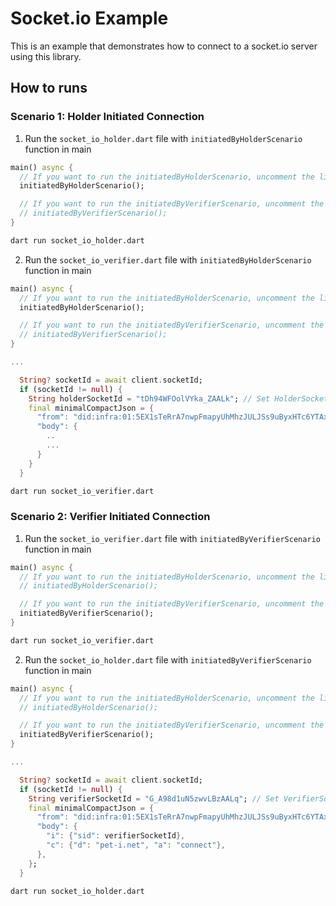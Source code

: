 # Socket.io Example

This is an example that demonstrates how to connect to a socket.io server using this library.

## How to runs

### Scenario 1: Holder Initiated Connection

1. Run the `socket_io_holder.dart` file with `initiatedByHolderScenario` function in main

```dart
main() async {
  // If you want to run the initiatedByHolderScenario, uncomment the line below
  initiatedByHolderScenario();

  // If you want to run the initiatedByVerifierScenario, uncomment the line below
  // initiatedByVerifierScenario();
}
```

```bash
dart run socket_io_holder.dart
```

2. Run the `socket_io_verifier.dart` file with `initiatedByHolderScenario` function in main 

```dart
main() async {
  // If you want to run the initiatedByHolderScenario, uncomment the line below
  initiatedByHolderScenario();

  // If you want to run the initiatedByVerifierScenario, uncomment the line below
  // initiatedByVerifierScenario();
}

...

  String? socketId = await client.socketId;
  if (socketId != null) {
    String holderSocketId = "tDh94WFOolVYka_ZAALk"; // Set HolderSocketId
    final minimalCompactJson = {
      "from": "did:infra:01:5EX1sTeRrA7nwpFmapyUhMhzJULJSs9uByxHTc6YTAxsc58z",
      "body": {
        ..
        ...
      }
    }
  }
```

```bash
dart run socket_io_verifier.dart
```


### Scenario 2: Verifier Initiated Connection


1. Run the `socket_io_verifier.dart` file with `initiatedByVerifierScenario` function in main

```dart
main() async {
  // If you want to run the initiatedByHolderScenario, uncomment the line below
  // initiatedByHolderScenario();

  // If you want to run the initiatedByVerifierScenario, uncomment the line below
  initiatedByVerifierScenario();
}
```

```bash
dart run socket_io_verifier.dart
```

2. Run the `socket_io_holder.dart` file with `initiatedByVerifierScenario` function in main

```dart
main() async {
  // If you want to run the initiatedByHolderScenario, uncomment the line below
  // initiatedByHolderScenario();

  // If you want to run the initiatedByVerifierScenario, uncomment the line below
  initiatedByVerifierScenario();
}

...

  String? socketId = await client.socketId;
  if (socketId != null) {
    String verifierSocketId = "G_A98d1uN5zwvLBzAALq"; // Set VerifierSocketId
    final minimalCompactJson = {
      "from": "did:infra:01:5EX1sTeRrA7nwpFmapyUhMhzJULJSs9uByxHTc6YTAxsc58z",
      "body": {
        "i": {"sid": verifierSocketId},
        "c": {"d": "pet-i.net", "a": "connect"},
      },
    };
  }

```

```bash
dart run socket_io_holder.dart
```